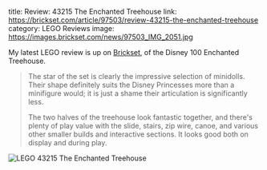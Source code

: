 title: Review: 43215 The Enchanted Treehouse
link: https://brickset.com/article/97503/review-43215-the-enchanted-treehouse
category: LEGO Reviews
image: https://images.brickset.com/news/97503_IMG_2051.jpg

My latest LEGO review is up on [Brickset](https://brickset.com/article/97503/review-43215-the-enchanted-treehouse), of the Disney 100 Enchanted Treehouse.

> The star of the set is clearly the impressive selection of minidolls. Their shape definitely suits the Disney Princesses more than a minifigure would; it is just a shame their articulation is significantly less.
> 
> The two halves of the treehouse look fantastic together, and there's plenty of play value with the slide, stairs, zip wire, canoe, and various other smaller builds and interactive sections. It looks good both on display and during play.

![LEGO 43215 The Enchanted Treehouse](https://images.brickset.com/news/97503_IMG_2051.jpg)
